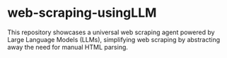 # web-scraping-usingLLM
This repository showcases a universal web scraping agent powered by Large Language Models (LLMs), simplifying web scraping by abstracting away the need for manual HTML parsing.
